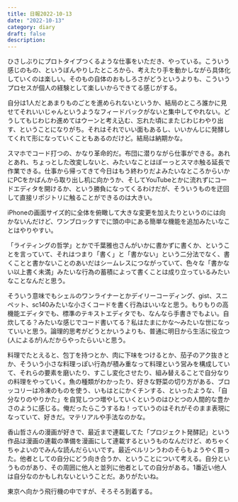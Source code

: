 ```yaml
---
title: 日報2022-10-13
date: "2022-10-13"
category: diary
draft: false
description:
---
```


ひさしぶりにプロトタイプつくるような仕事をいただき、やっている。こういう感じのもの、というぼんやりしたところから、考えたり手を動かしながら具体化していくのは楽しい。そのもの自体のおもしろさがどうというよりも、こういうプロセスが個人の経験として楽しいからできてる感じがする。

自分は1人だとあまりものごとを進められないというか、結局のところ誰かに見せてそれいいじゃんというようなフィードバックがないと集中してやれない。どうしてもじわじわ進めてはウーンと考え込む、忘れた頃にまたじわじわやり出す、ということになりがち。それはそれでいい面もあるし、いいかんじに発酵してくれて形になっていくこともあるのだけど。結局は納期かな。

スマホでコード打つの、かなり革命的だ。布団に潜りながら仕事ができる。あれとあれ、ちょっとした改変しないと、みたいなことはぼーっとスマホ触る延長で作業できる。仕事から帰ってきて今日はもう終わりだよみたいなところからいかにPCをかばんから取り出し机に向かうか、そしてYouTubeとかに流れずにコードエディタを開けるか、という勝負になってくるわけだが、そういうものを迂回して直接リポジトリに触ることができるのは大きい。

iPhoneの画面サイズ的に全体を俯瞰して大きな変更を加えたりというのには向かないんだけど、ワンブロックすでに頭の中にある簡単な機能を追加みたいなことはやりやすい。

「ライティングの哲学」とかで千葉雅也さんがいかに書かずに書くか、ということを言っていて、それはつまり「書く」と「書かない」という二分法でなく、書くことと書かないことのあいだはシームレスにつながっていて、色々な「書かない以上書く未満」みたいな行為の蓄積によって書くことは成り立っているみたいなことなんだと思う。

そういう意味でもシェルのワンライナーとかデイリーコーディング、gist、スニペット、sc140みたいな小さくコードを書く行為はいいなと思う。もりもりの高機能エディタでも、標準のテキストエディタでも、なんなら手書きでもよい。自炊してる？みたいな感じでコード書いてる？私はたまにかな〜みたいな世になっていいと思う。論理的思考がどうとかいうよりも、普通に明日から生活に役立つ(人によるが)んだからやったらいいと思う。

料理でたとえると、包丁を持つとか、肉に下味をつけるとか、茄子のアク抜きとか、そういう小さな料理っぽい行為が積み重なって料理という営みを構成していて、それらの要素を磨いたり、すこし変化させたり、組み替えることで自分なりの料理をやっていく。魚の種類がわかったり、好きな野菜の切り方がある、ブロッコリーは冷凍のものを使う、いもはとにかくチンする、といったような、「自分なりのやりかた」を自覚しつつ増やしていくというのはひとつの人間的な豊かさのように感じる。俺だったらこうするね！っていうのはそれがそのまま表現になっていて、好きだ。マテリアルや手法なのかな。

香山哲さんの漫画が好きで、最近まで連載してた「プロジェクト発酵記」という作品は漫画の連載の準備を漫画にして連載するというものなんだけど、めちゃくちゃよいのでみんな読んだらいいです。最近ベルリンうわのそらもようやく買った。他者としての自分にどう向き合うか、ということについて考える。自分というものがあり、その周囲に他人と並列に他者としての自分がある。1番近い他人は自分なのかもしれないということだ。ありがたいね。

東京へ向かう飛行機の中ですが、そろそろ到着する。


